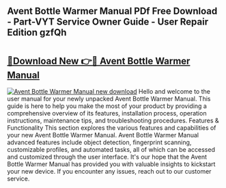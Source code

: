 ## Avent Bottle Warmer Manual PDf Free Download - Part-VYT Service Owner Guide - User Repair Edition gzfQh

# <h2><a href="http://bc35459.oget.top/?id=Avent+Bottle+Warmer+Manual">🔗Download New 👉🔴 Avent Bottle Warmer Manual</a></h2>

[![Avent Bottle Warmer Manual new download](https://i.imgur.com/5g1atiW.png)](http://bc35459.oget.top/?id=Avent+Bottle+Warmer+Manual)
Hello and welcome to the user manual for your newly unpacked Avent Bottle Warmer Manual. This guide is here to help you make the most of your product by providing a comprehensive overview of its features, installation process, operation instructions, maintenance tips, and troubleshooting procedures. Features & Functionality This section explores the various features and capabilities of your new Avent Bottle Warmer Manual. Avent Bottle Warmer Manual advanced features include object detection, fingerprint scanning, customizable profiles, and automated tasks, all of which can be accessed and customized through the user interface. It's our hope that the Avent Bottle Warmer Manual has provided you with valuable insights to kickstart your new device. If you encounter any issues, reach out to our customer service.
